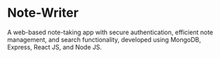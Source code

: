 # Note-Writer
A web-based note-taking app with secure authentication, efficient note management, and search functionality, developed using MongoDB, Express, React JS, and Node JS.
